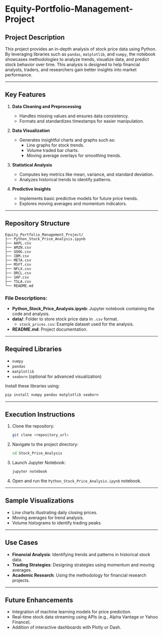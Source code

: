 # Equity-Portfolio-Management-Project

## Project Description
This project provides an in-depth analysis of stock price data using Python. By leveraging libraries such as `pandas`, `matplotlib`, and `numpy`, the notebook showcases methodologies to analyze trends, visualize data, and predict stock behavior over time. This analysis is designed to help financial analysts, traders, and researchers gain better insights into market performance.

---

## Key Features
1. **Data Cleaning and Preprocessing**
   - Handles missing values and ensures data consistency.
   - Formats and standardizes timestamps for easier manipulation.

2. **Data Visualization**
   - Generates insightful charts and graphs such as:
     - Line graphs for stock trends.
     - Volume traded bar charts.
     - Moving average overlays for smoothing trends.

3. **Statistical Analysis**
   - Computes key metrics like mean, variance, and standard deviation.
   - Analyzes historical trends to identify patterns.

4. **Predictive Insights**
   - Implements basic predictive models for future price trends.
   - Explores moving averages and momentum indicators.

---

## Repository Structure
```
Equity_Portfolio_Management_Project/
├── Python_Stock_Price_Analysis.ipynb
├── AAPL.csv
├── AMZN.csv
├── GOOG.csv
├── IBM.csv
├── META.csv
├── MSFT.csv
├── NFLX.csv
├── ORCL.csv
├── SAP.csv
├── TSLA.csv
└── README.md
```

### File Descriptions:
- **Python_Stock_Price_Analysis.ipynb**: Jupyter notebook containing the code and analysis.
- **data/**: Folder to store stock price data in `.csv` format.
  - `stock_prices.csv`: Example dataset used for the analysis.
- **README.md**: Project documentation.

---

## Required Libraries
- `numpy`
- `pandas`
- `matplotlib`
- `seaborn` (optional for advanced visualization)

Install these libraries using:
```bash
pip install numpy pandas matplotlib seaborn
```

---

## Execution Instructions
1. Clone the repository:
   ```bash
   git clone <repository_url>
   ```
2. Navigate to the project directory:
   ```bash
   cd Stock_Price_Analysis
   ```
3. Launch Jupyter Notebook:
   ```bash
   jupyter notebook
   ```
4. Open and run the `Python_Stock_Price_Analysis.ipynb` notebook.

---

## Sample Visualizations
- Line charts illustrating daily closing prices.
- Moving averages for trend analysis.
- Volume histograms to identify trading peaks.

---

## Use Cases
- **Financial Analysis**: Identifying trends and patterns in historical stock data.
- **Trading Strategies**: Designing strategies using momentum and moving averages.
- **Academic Research**: Using the methodology for financial research projects.

---

## Future Enhancements
- Integration of machine learning models for price prediction.
- Real-time stock data streaming using APIs (e.g., Alpha Vantage or Yahoo Finance).
- Addition of interactive dashboards with Plotly or Dash.
